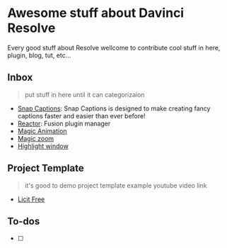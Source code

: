 # Awesome stuff about Davinci Resolve

Every good stuff about Resolve wellcome to contribute cool stuff in here, plugin, blog, tut, etc...

## Inbox

> put stuff in here until it can categorizaion

- [Snap Captions](https://github.com/licitfree/snap-captions): Snap Captions is designed to make creating fancy captions faster and easier than ever before!
- [Reactor](https://www.steakunderwater.com/wesuckless/viewtopic.php?t=3067): Fusion plugin manager
- [Magic Animation](https://ko-fi.com/s/c83d7e91f7)
- [Magic zoom](https://ko-fi.com/s/ed372d12c6)
- [Highlight window](https://wipptemplates.com/product/highlight-window/)

## Project Template

> it's good to demo project template example youtube video link

- [Licit Free](./project-template/licitfree.drb)

## To-dos

- [ ]  
